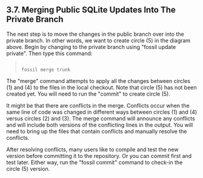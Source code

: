 ## 3\.7\.  Merging Public SQLite Updates Into The Private Branch


The next step is to move the changes in the public branch over into
the private branch. In other words, we want to create circle (5\) in the
diagram above. Begin by changing to the private branch using
"fossil update private". Then type this command:



> ```
> 
> fossil merge trunk
> 
> ```


The "merge" command attempts to apply all the changes between
circles (1\) and (4\) to the files in the local checkout. Note that
circle (5\) has not been created yet. You will need to run the
"commit" to create circle (5\).


It might be that there are conflicts in the merge. Conflicts
occur when the same line of code was changed in different ways between
circles (1\) and (4\) versus circles (2\) and (3\). The merge command will
announce any conflicts and will include both versions of the conflicting
lines in the output. You will need to bring up the files that contain
conflicts and manually resolve the conflicts.


After resolving conflicts, many users like to compile and test the
new version before committing it to the repository. Or you can commit
first and test later. Either way, run the "fossil commit"
command to check\-in the circle (5\) version.



